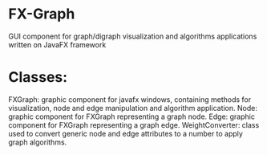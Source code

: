 # FX-Graph
GUI component for graph/digraph visualization and algorithms applications written on JavaFX framework

# Classes:
FXGraph: graphic component for javafx windows, containing methods for visualization, node and edge manipulation and algorithm application.
Node: graphic component for FXGraph representing a graph node.
Edge: graphic component for FXGraph representing a graph edge.
WeightConverter: class used to convert generic node and edge attributes to a number to apply graph algorithms. 



